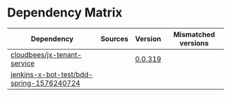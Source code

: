 # Dependency Matrix

Dependency | Sources | Version | Mismatched versions
---------- | ------- | ------- | -------------------
[cloudbees/jx-tenant-service](https://github.com/cloudbees/jx-tenant-service) |  | [0.0.319](https://github.com/cloudbees/jx-tenant-service/releases/tag/v0.0.319) | 
[jenkins-x-bot-test/bdd-spring-1576240724](https://github.com/jenkins-x-bot-test/bdd-spring-1576240724.git) |  | []() | 
